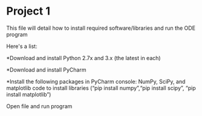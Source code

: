 # Project 1

This file will detail how to install required software/libraries and run the ODE program

Here's a list:

*Download and install Python 2.7x and 3.x (the latest in each)

*Download and install PyCharm

*Install the following packages in PyCharm console: NumPy, SciPy, and matplotlib code to install libraries (“pip install numpy”,“pip install scipy”, “pip install matplotlib”)

Open file and run program

